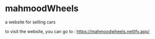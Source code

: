# mahmoodWheels
a website for selling cars

to visit the website, you can go to : 
https://mahmoodwheels.netlify.app/
